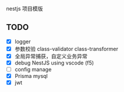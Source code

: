 nestjs 项目模版

## TODO

- [x] logger
- [x] 参数校验 class-validator class-transformer
- [x] 全局异常捕获，自定义业务异常
- [x] debug NestJS using vscode (f5)
- [ ] config manage
- [x] Prisma mysql
- [x] jwt

